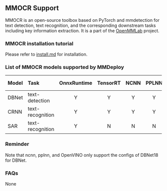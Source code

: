 ## MMOCR Support

MMOCR is an open-source toolbox based on PyTorch and mmdetection for text detection, text recognition, and the corresponding downstream tasks including key information extraction. It is a part of the [OpenMMLab](https://openmmlab.com/) project.

### MMOCR installation tutorial

Please refer to [install.md](https://mmocr.readthedocs.io/en/latest/install.html) for installation.

### List of MMOCR models supported by MMDeploy

| Model | Task             | OnnxRuntime | TensorRT | NCNN  | PPLNN | OpenVINO |                                  Model config                                  |
| :---- | :--------------- | :---------: | :------: | :---: | :---: | :------: | :----------------------------------------------------------------------------: |
| DBNet | text-detection   |      Y      |    Y     |   Y   |   Y   |    Y     | [config](https://github.com/open-mmlab/mmocr/tree/main/configs/textdet/dbnet)  |
| CRNN  | text-recognition |      Y      |    Y     |   Y   |   Y   |    N     | [config](https://github.com/open-mmlab/mmocr/tree/main/configs/textrecog/crnn) |
| SAR   | text-recognition |      Y      |    N     |   N   |   N   |    N     | [config](https://github.com/open-mmlab/mmocr/tree/main/configs/textrecog/sar)  |


### Reminder

Note that ncnn, pplnn, and OpenVINO only support the configs of DBNet18 for DBNet.

### FAQs

None
